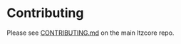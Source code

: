 # Contributing

Please see [CONTRIBUTING.md](https://github.com/LitecoinZ-Community/ltzcore/blob/master/CONTRIBUTING.md) on the main ltzcore repo.
